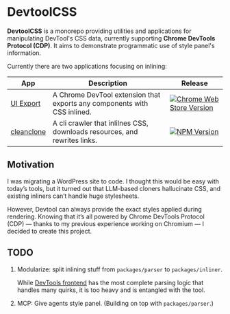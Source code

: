 # DevtoolCSS

**DevtoolCSS** is a monorepo providing utilities and applications for manipulating DevTool's CSS data, currently supporting **Chrome DevTools Protocol (CDP)**. It aims to demonstrate programmatic use of style panel's information.

Currently there are two applications focusing on inlining:

| App                                  | Description                                                               | Release                                                                                                                                                                                        |
| ------------------------------------ | ------------------------------------------------------------------------- | ---------------------------------------------------------------------------------------------------------------------------------------------------------------------------------------------- |
| [UI Export](./packages/uiexport/)    | A Chrome DevTool extension that exports any components with CSS inlined.  | [![Chrome Web Store Version](https://img.shields.io/chrome-web-store/v/igoidllafhdiolciggebbokmhfmpdalo)](https://chromewebstore.google.com/detail/ui-export/igoidllafhdiolciggebbokmhfmpdalo) |
| [cleanclone](./packages/cleanclone/) | A cli crawler that inlilnes CSS, downloads resources, and rewrites links. | [![NPM Version](https://img.shields.io/npm/v/cleanclone)](https://www.npmjs.com/package/cleanclone)                                                                                            |

## Motivation

I was migrating a WordPress site to code. I thought this would be easy with today’s tools, but it turned out that LLM-based cloners hallucinate CSS, and existing inliners can’t handle huge stylesheets.

However, Devtool can always provide the exact styles applied during rendering. Knowing that it’s all powered by Chrome DevTools Protocol (CDP) — thanks to my previous experience working on Chromium — I decided to create this project.

## TODO

1. Modularize: split inlining stuff from `packages/parser` to `packages/inliner`.

   While [DevTools frontend](https://github.com/ChromeDevTools/devtools-frontend) has the most complete parsing logic that handles many quirks, it is too heavy and is entangled with the tool.

2. MCP: Give agents style panel. (Building on top with `packages/parser`.)
